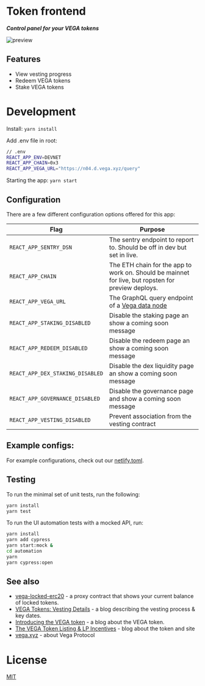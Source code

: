 # Token frontend

**_Control panel for your VEGA tokens_**

![preview](https://user-images.githubusercontent.com/6678/131992372-4a89d7ea-d9b3-4698-b767-e4464396a7d0.jpg)

## Features

- View vesting progress
- Redeem VEGA tokens
- Stake VEGA tokens

# Development

Install:
`yarn install`

Add .env file in root:

```bash
// .env
REACT_APP_ENV=DEVNET
REACT_APP_CHAIN=0x3
REACT_APP_VEGA_URL="https://n04.d.vega.xyz/query"
```

Starting the app:
`yarn start`

## Configuration

There are a few different configuration options offered for this app:

| **Flag**                         | **Purpose**                                                                                          |
| -------------------------------- | ---------------------------------------------------------------------------------------------------- |
| `REACT_APP_SENTRY_DSN`           | The sentry endpoint to report to. Should be off in dev but set in live.                              |
| `REACT_APP_CHAIN`                | The ETH chain for the app to work on. Should be mainnet for live, but ropsten for preview deploys.   |
| `REACT_APP_VEGA_URL`             | The GraphQL query endpoint of a [Vega data node](https://github.com/vegaprotocol/networks#data-node) |
| `REACT_APP_STAKING_DISABLED`     | Disable the staking page an show a coming soon message                                               |
| `REACT_APP_REDEEM_DISABLED`      | Disable the redeem page an show a coming soon message                                                |
| `REACT_APP_DEX_STAKING_DISABLED` | Disable the dex liquidity page an show a coming soon message                                         |
| `REACT_APP_GOVERNANCE_DISABLED`  | Disable the governance page and show a coming soon message                                           |
| `REACT_APP_VESTING_DISABLED`     | Prevent association from the vesting contract                                                        |

## Example configs:

For example configurations, check out our [netlify.toml](./netlify.toml).

## Testing

To run the minimal set of unit tests, run the following:

```bash
yarn install
yarn test
```

To run the UI automation tests with a mocked API, run:

```bash
yarn install
yarn add cypress
yarn start:mock &
cd automation
yarn
yarn cypress:open
```

## See also

- [vega-locked-erc20](https://github.com/vegaprotocol/vega-locked-erc20) - a proxy contract that shows your current balance
  of locked tokens.
- [VEGA Tokens: Vesting Details](https://blog.vega.xyz/vega-tokens-vesting-details-890b00fc238e) - a blog describing
  the vesting process & key dates.
- [Introducing the VEGA token](https://blog.vega.xyz/introducing-the-vega-token-40dac090b5c1) - a blog about the VEGA
  token.
- [The VEGA Token Listing & LP Incentives](https://blog.vega.xyz/unlocking-vega-coinlist-pro-uniswap-sushiswap-b1414750e358) - blog about the token and site
- [vega.xyz](https://vega.xyz) - about Vega Protocol

# License

[MIT](LICENSE)
